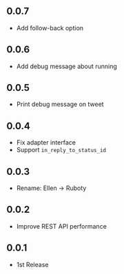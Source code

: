 ## 0.0.7
- Add follow-back option

## 0.0.6
- Add debug message about running

## 0.0.5
- Print debug message on tweet

## 0.0.4
- Fix adapter interface
- Support `in_reply_to_status_id`

## 0.0.3
- Rename: Ellen -> Ruboty

## 0.0.2
- Improve REST API performance

## 0.0.1
- 1st Release
